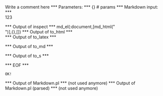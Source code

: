 Write a comment here
*** Parameters: ***
{} # params 
*** Markdown input: ***
<br/>123

*** Output of inspect ***
md_el(:document,[md_html("<br />")],{},[])
*** Output of to_html ***
<br />
*** Output of to_latex ***

*** Output of to_md ***

*** Output of to_s ***

*** EOF ***



	OK!



*** Output of Markdown.pl ***
(not used anymore)
*** Output of Markdown.pl (parsed) ***
(not used anymore)